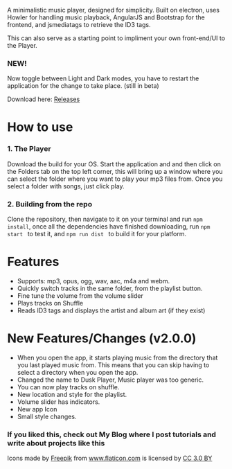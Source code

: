 A minimalistic music player, designed for simplicity. Built on electron, uses Howler for handling music playback, AngularJS and Bootstrap for the frontend, and jsmediatags to retrieve the ID3 tags. 

This can also serve as a starting point to impliment your own front-end/UI to the Player.

### NEW!
Now toggle between Light and Dark modes, you have to restart the application for the change to take place. (still in beta)

Download here: [Releases](https://github.com/electron-music-player)

# How to use
### 1. The Player
Download the build for your OS. Start the application and and then click on the Folders tab on the top left corner, this will bring up a window where you can select the folder where you want to play your mp3 files from. 
Once you select a folder with songs, just click play.
### 2. Building from the repo
Clone the repository, then navigate to it on your terminal and run ```npm install```, once all the dependencies have finished downloading, run ```npm start ``` to test it, and ```npm run dist ``` to build it for your platform.


# Features
<ul>
  <li>Supports: mp3, opus, ogg, wav, aac, m4a and webm.</li>
  <li>Quickly switch tracks in the same folder, from the playlist button.</li>
  <li>Fine tune the volume from the volume slider</li>
  <li>Plays tracks on Shuffle</li>
  <li>Reads ID3 tags and displays the artist and album art (if they exist)</li>
</ul>

# New Features/Changes (v2.0.0)
* When you open the app, it starts playing music from the directory that you last played music from. This means that you can skip having to select a directory when you open the app.
* Changed the name to Dusk Player, Music player was too generic.
* You can now play tracks on shuffle.
* New location and style for the playlist.
* Volume slider has indicators.
* New app Icon
* Small style changes.

### If you liked this, check out My Blog where I post tutorials and write about projects like this


<div>Icons made by <a href="http://www.freepik.com" title="Freepik">Freepik</a> from <a href="https://www.flaticon.com/" title="Flaticon">www.flaticon.com</a> is licensed by <a href="http://creativecommons.org/licenses/by/3.0/" title="Creative Commons BY 3.0" target="_blank">CC 3.0 BY</a></div>
